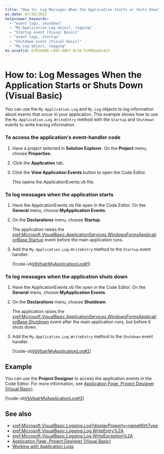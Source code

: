 ```yaml
---
title: "How to: Log Messages When the Application Starts or Shuts Down"
ms.date: 07/20/2015
helpviewer_keywords: 
  - "event logs, shutdown"
  - "My.Application.Log object, logging"
  - "Startup event [Visual Basic]"
  - "event logs, startup"
  - "Shutdown event [Visual Basic]"
  - "My.Log object, logging"
ms.assetid: 67624d05-cddf-48b7-8c36-5c99baa4c621
---
```

# How to: Log Messages When the Application Starts or Shuts Down (Visual Basic)

You can use the `My.Application.Log` and `My.Log` objects to log information about events that occur in your application. This example shows how to use the `My.Application.Log.WriteEntry` method with the `Startup` and `Shutdown` events to write tracing information.  
  
### To access the application's event-handler code  
  
1. Have a project selected in **Solution Explorer**. On the **Project** menu, choose **Properties**.  
  
2. Click the **Application** tab.  
  
3. Click the **View Application Events** button to open the Code Editor.  
  
     This opens the ApplicationEvents.vb file.  
  
### To log messages when the application starts  
  
1. Have the ApplicationEvents.vb file open in the Code Editor. On the **General** menu, choose **MyApplication Events**.  
  
2. On the **Declarations** menu, choose **Startup**.  
  
     The application raises the <xref:Microsoft.VisualBasic.ApplicationServices.WindowsFormsApplicationBase.Startup> event before the main application runs.  
  
3. Add the `My.Application.Log.WriteEntry` method to the `Startup` event handler.  
  
     [!code-vb[VbVbalrMyApplicationLog#1](~/samples/snippets/visualbasic/VS_Snippets_VBCSharp/VbVbalrMyApplicationLog/VB/MyEventsFake.vb#1)]  
  
### To log messages when the application shuts down  
  
1. Have the ApplicationEvents.vb file open in the Code Editor. On the **General** menu, choose **MyApplication Events**.  
  
2. On the **Declarations** menu, choose **Shutdown**.  
  
     The application raises the <xref:Microsoft.VisualBasic.ApplicationServices.WindowsFormsApplicationBase.Shutdown> event after the main application runs, but before it shuts down.  
  
3. Add the `My.Application.Log.WriteEntry` method to the `Shutdown` event handler.  
  
     [!code-vb[VbVbalrMyApplicationLog#2](~/samples/snippets/visualbasic/VS_Snippets_VBCSharp/VbVbalrMyApplicationLog/VB/MyEventsFake.vb#2)]  
  
## Example  

 You can use the **Project Designer** to access the application events in the Code Editor. For more information, see [Application Page, Project Designer (Visual Basic)](/visualstudio/ide/reference/application-page-project-designer-visual-basic).  
  
 [!code-vb[VbVbalrMyApplicationLog#3](~/samples/snippets/visualbasic/VS_Snippets_VBCSharp/VbVbalrMyApplicationLog/VB/MyEventsFake.vb#3)]  
  
## See also

- <xref:Microsoft.VisualBasic.Logging.Log?displayProperty=nameWithType>
- <xref:Microsoft.VisualBasic.Logging.Log.WriteEntry%2A>
- <xref:Microsoft.VisualBasic.Logging.Log.WriteException%2A>
- [Application Page, Project Designer (Visual Basic)](/visualstudio/ide/reference/application-page-project-designer-visual-basic)
- [Working with Application Logs](../../../../visual-basic/developing-apps/programming/log-info/working-with-application-logs.md)
